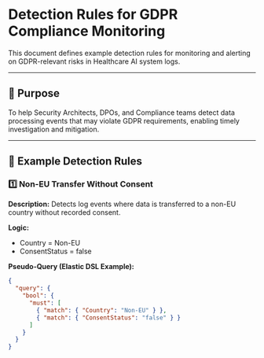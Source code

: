# Detection Rules for GDPR Compliance Monitoring

This document defines example detection rules for monitoring and alerting on GDPR-relevant risks in Healthcare AI system logs.

---

## 🎯 Purpose
To help Security Architects, DPOs, and Compliance teams detect data processing events that may violate GDPR requirements, enabling timely investigation and mitigation.

---

## 📌 Example Detection Rules

### 1️⃣ Non-EU Transfer Without Consent
**Description:** Detects log events where data is transferred to a non-EU country without recorded consent.

**Logic:**
- Country = Non-EU
- ConsentStatus = false

**Pseudo-Query (Elastic DSL Example):**
```json
{
  "query": {
    "bool": {
      "must": [
        { "match": { "Country": "Non-EU" } },
        { "match": { "ConsentStatus": "false" } }
      ]
    }
  }
}

